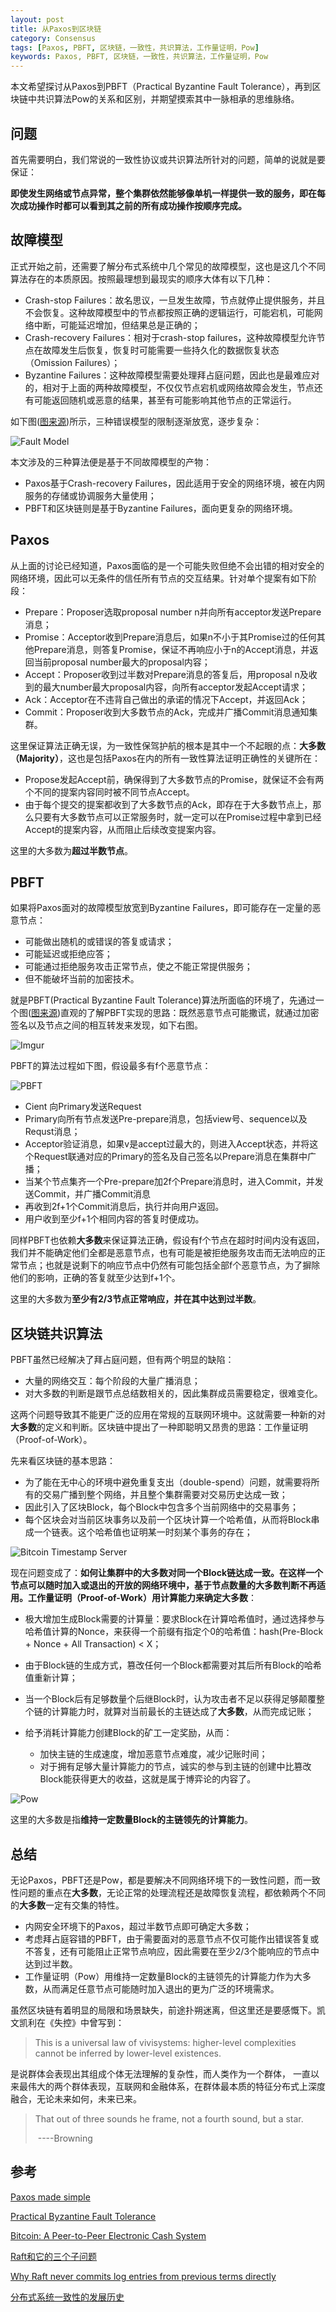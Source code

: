 ```yaml
---
layout: post
title: 从Paxos到区块链
category: Consensus
tags: [Paxos, PBFT, 区块链，一致性，共识算法，工作量证明，Pow]
keywords: Paxos, PBFT, 区块链，一致性，共识算法，工作量证明，Pow
---
```


本文希望探讨从Paxos到PBFT（Practical Byzantine Fault Tolerance），再到区块链中共识算法Pow的关系和区别，并期望摸索其中一脉相承的思维脉络。



## **问题**

首先需要明白，我们常说的一致性协议或共识算法所针对的问题，简单的说就是要保证：

**即使发生网络或节点异常，整个集群依然能够像单机一样提供一致的服务，即在每次成功操作时都可以看到其之前的所有成功操作按顺序完成。**





## **故障模型**

正式开始之前，还需要了解分布式系统中几个常见的故障模型，这也是这几个不同算法存在的本质原因。按照最理想到最现实的顺序大体有以下几种：

- Crash-stop Failures：故名思议，一旦发生故障，节点就停止提供服务，并且不会恢复。这种故障模型中的节点都按照正确的逻辑运行，可能宕机，可能网络中断，可能延迟增加，但结果总是正确的；
- Crash-recovery Failures：相对于crash-stop failures，这种故障模型允许节点在故障发生后恢复，恢复时可能需要一些持久化的数据恢复状态（Omission Failures）；
- Byzantine Failures：这种故障模型需要处理拜占庭问题，因此也是最难应对的，相对于上面的两种故障模型，不仅仅节点宕机或网络故障会发生，节点还有可能返回随机或恶意的结果，甚至有可能影响其他节点的正常运行。

如下图([图来源](http://danielw.cn/history-of-distributed-systems-2))所示，三种错误模型的限制逐渐放宽，逐步复杂：

![Fault Model](https://i.imgur.com/DKTbZLu.png)

本文涉及的三种算法便是基于不同故障模型的产物：

- Paxos基于Crash-recovery Failures，因此适用于安全的网络环境，被在内网服务的存储或协调服务大量使用；
- PBFT和区块链则是基于Byzantine Failures，面向更复杂的网络环境。




## **Paxos**

从上面的讨论已经知道，Paxos面临的是一个可能失败但绝不会出错的相对安全的网络环境，因此可以无条件的信任所有节点的交互结果。针对单个提案有如下阶段：

- Prepare：Proposer选取proposal number n并向所有acceptor发送Prepare消息；
- Promise：Acceptor收到Prepare消息后，如果n不小于其Promise过的任何其他Prepare消息，则答复Promise，保证不再响应小于n的Accept消息，并返回当前proposal number最大的proposal内容；
- Accept：Proposer收到过半数对Prepare消息的答复后，用proposal n及收到的最大number最大proposal内容，向所有acceptor发起Accept请求；
- Ack：Acceptor在不违背自己做出的承诺的情况下Accept，并返回Ack；
- Commit：Proposer收到大多数节点的Ack，完成并广播Commit消息通知集群。


这里保证算法正确无误，为一致性保驾护航的根本是其中一个不起眼的点：**大多数（Majority）**，这也是包括Paxos在内的所有一致性算法证明正确性的关键所在：

- Propose发起Accept前，确保得到了大多数节点的Promise，就保证不会有两个不同的提案内容同时被不同节点Accept。
- 由于每个提交的提案都收到了大多数节点的Ack，即存在于大多数节点上，那么只要有大多数节点可以正常服务时，就一定可以在Promise过程中拿到已经Accept的提案内容，从而阻止后续改变提案内容。

这里的大多数为**超过半数节点**。



## **PBFT**

如果将Paxos面对的故障模型放宽到Byzantine Failures，即可能存在一定量的恶意节点：

- 可能做出随机的或错误的答复或请求；
- 可能延迟或拒绝应答；
- 可能通过拒绝服务攻击正常节点，使之不能正常提供服务；
- 但不能破坏当前的加密技术。

就是PBFT(Practical Byzantine Fault Tolerance)算法所面临的环境了，先通过一个图([图来源](http://danielw.cn/history-of-distributed-systems-2))直观的了解PBFT实现的思路：既然恶意节点可能撒谎，就通过加密签名以及节点之间的相互转发来发现，如下右图。

![Imgur](https://i.imgur.com/apVc44c.png)

PBFT的算法过程如下图，假设最多有f个恶意节点：

![PBFT](https://i.imgur.com/G3Uw1Kk.png)

- Cient 向Primary发送Request
- Primary向所有节点发送Pre-prepare消息，包括view号、sequence以及Requst消息；
- Acceptor验证消息，如果v是accept过最大的，则进入Accept状态，并将这个Request联通对应的Primary的签名及自己签名以Prepare消息在集群中广播；
- 当某个节点集齐一个Pre-prepare加2f个Prepare消息时，进入Commit，并发送Commit，并广播Commit消息
- 再收到2f+1个Commit消息后，执行并向用户返回。
- 用户收到至少f+1个相同内容的答复时便成功。



同样PBFT也依赖**大多数**来保证算法正确，假设有f个节点在超时时间内没有返回，我们并不能确定他们全都是恶意节点，也有可能是被拒绝服务攻击而无法响应的正常节点；也就是说剩下的响应节点中仍然有可能包括全部f个恶意节点，为了摒除他们的影响，正确的答复就至少达到f+1个。

这里的大多数为**至少有2/3节点正常响应，并在其中达到过半数**。





## **区块链共识算法**

PBFT虽然已经解决了拜占庭问题，但有两个明显的缺陷：

- 大量的网络交互：每个阶段的大量广播消息；
- 对大多数的判断是跟节点总结数相关的，因此集群成员需要稳定，很难变化。

这两个问题导致其不能更广泛的应用在常规的互联网环境中。这就需要一种新的对**大多数**的定义和判断。区块链中提出了一种即聪明又昂贵的思路：工作量证明（Proof-of-Work）。

先来看区块链的基本思路：

- 为了能在无中心的环境中避免重复支出（double-spend）问题，就需要将所有的交易广播到整个网络，并且整个集群需要对交易历史达成一致；
- 因此引入了区块Block，每个Block中包含多个当前网络中的交易事务；
- 每个区块会对当前区块事务以及前一个区块计算一个哈希值，从而将Block串成一个链表。这个哈希值也证明某一时刻某个事务的存在；

![Bitcoin Timestamp Server](https://i.imgur.com/LSpxyvu.png)

现在问题变成了：**如何让集群中的大多数对同一个Block链达成一致。**在这样一个节点可以随时加入或退出的开放的网络环境中，基于节点数量的大多数判断不再适用。工作量证明（Proof-of-Work）用计算能力来确定**大多数**：

- 极大增加生成Block需要的计算量：要求Block在计算哈希值时，通过选择参与哈希值计算的Nonce，来获得一个前缀有指定个0的哈希值：hash(Pre-Block + Nonce + All Transaction)  < X；


- 由于Block链的生成方式，篡改任何一个Block都需要对其后所有Block的哈希值重新计算；
- 当一个Block后有足够数量个后继Block时，认为攻击者不足以获得足够颠覆整个链的计算能力时，就算对当前最长的主链达成了**大多数**，从而完成记账；
- 给予消耗计算能力创建Block的矿工一定奖励，从而：
  - 加快主链的生成速度，增加恶意节点难度，减少记账时间；
  - 对于拥有足够大量计算能力的节点，诚实的参与到主链的创建中比篡改Block能获得更大的收益，这就是属于博弈论的内容了。

![Pow](https://i.imgur.com/kbE3Xuz.png)

这里的大多数是指**维持一定数量Block的主链领先的计算能力**。



## **总结**

无论Paxos，PBFT还是Pow，都是要解决不同网络环境下的一致性问题，而一致性问题的重点在**大多数**，无论正常的处理流程还是故障恢复流程，都依赖两个不同的**大多数**一定有交集的特性。

- 内网安全环境下的Paxos，超过半数节点即可确定大多数；
- 考虑拜占庭容错的PBFT，由于需要面对的恶意节点不仅可能作出错误答复或不答复，还有可能阻止正常节点响应，因此需要在至少2/3个能响应的节点中达到过半数。
- 工作量证明（Pow）用维持一定数量Block的主链领先的计算能力作为大多数，从而满足任意节点可能随时加入退出的更为广泛的环境需求。

虽然区块链有着明显的局限和场景缺失，前途扑朔迷离，但这里还是要感慨下。凯文凯利在《失控》中曾写到：

> This is a universal law of vivisystems: higher-level complexities cannot be inferred by lower-level existences.

是说群体会表现出其组成个体无法理解的复杂性，而人类作为一个群体， 一直以来最伟大的两个群体表现，互联网和金融体系，在群体最本质的特征分布式上深度融合，无论未来如何，未来已来。

> That out of three sounds he frame, not a fourth sound, but a star.	
>
> ​										                    ----Browning



## **参考**

[Paxos made simple](https://www.google.com/url?sa=t&rct=j&q=&esrc=s&source=web&cd=1&ved=0ahUKEwjUx7L9_-XXAhUES7wKHbENAw8QFggnMAA&url=https%3a%2f%2flamport%2eazurewebsites%2enet%2fpubs%2fpaxos-simple%2epdf&usg=AOvVaw2LqxhZNPEfgaMeyvZEm9xs)

[Practical Byzantine Fault Tolerance](http://pmg.csail.mit.edu/papers/osdi99.pdf)

[Bitcoin: A Peer-to-Peer Electronic Cash System](https://bitcoin.org/bitcoin.pdf)

[Raft和它的三个子问题](http://catkang.github.io/2017/06/30/raft-subproblem.html)

[Why Raft never commits log entries from previous terms directly](http://catkang.github.io/2017/11/30/raft-safty.html)

[分布式系统一致性的发展历史](http://danielw.cn/history-of-distributed-systems-2)


